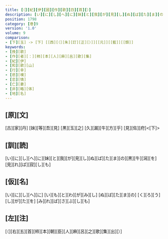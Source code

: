 ```yaml
---
title: [（][紀][伊][國][作][歌][四][首][）]
description: [い][に][し][へ][に][妹][と][我][が][見][し][ぬ][ば][た][ま][の][黒][牛][潟][を][見][れ][ば][寂][し][も]
position: 1798
category: [巻]9
version: '1.0'
volume: 9
comparison:
- [下][玉] -> [下] [[西][（][朱][訂][正][）]][[元]][[藍]][[類]]
keywords:
- [挽][歌]
- [作][者][：][柿][本][人][麻][呂][歌][集]
- [紀][伊]
- [和][歌][山]
- [行][幸]
- [悲][嘆]
- [恋][情]
- [亡][妻]
- [非][略][体]
- [地][名]
---
```


## [原][文]

[古][家][丹] [妹][等][吾][見] [黒][玉][之] [久][漏][牛][方][乎] [見][佐][府]<[下]>

## [訓][読]

[い][に][し][へ][に][妹][と][我][が][見][し][ぬ][ば][た][ま][の][黒][牛][潟][を][見][れ][ば][寂][し][も]

## [仮][名]

[い][に][し][へ][に] [い][も][と][わ][が][み][し] [ぬ][ば][た][ま][の] [く][ろ][う][し][が][た][を] [み][れ][ば][さ][ぶ][し][も]

## [左][注]

[（][右][五][首][柿][本][朝][臣][人][麻][呂][之][歌][集][出][）]
